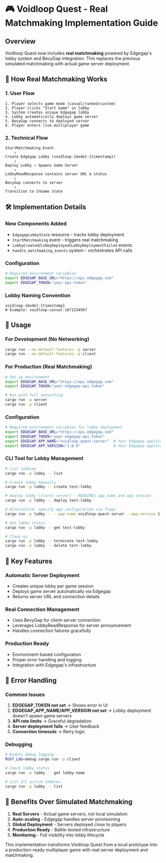 # 🎮 Voidloop Quest - Real Matchmaking Implementation Guide

## Overview

Voidloop Quest now includes **real matchmaking** powered by Edgegap's lobby system and BevyGap integration. This replaces the previous simulated matchmaking with actual game server deployment.

## 🔄 How Real Matchmaking Works

### 1. **User Flow**
```
1. Player selects game mode (casual/ranked/custom)
2. Player clicks "Start Game" in lobby
3. System creates unique Edgegap lobby 
4. Lobby automatically deploys game server
5. BevyGap connects to deployed server
6. Player enters live multiplayer game
```

### 2. **Technical Flow**
```
StartMatchmaking Event
    ↓
Create Edgegap Lobby (voidloop-{mode}-{timestamp})
    ↓
Deploy Lobby → Spawns Game Server
    ↓
LobbyReadResponse contains server URL & status
    ↓
BevyGap connects to server
    ↓
Transition to InGame state
```

## 🛠️ Implementation Details

### **New Components Added**
- `EdgegapLobbyState` resource - tracks lobby deployment
- `StartMatchmaking` event - triggers real matchmaking
- `LobbyCreated`/`LobbyDeployed`/`LobbyDeploymentFailed` events 
- `handle_matchmaking_events` system - orchestrates API calls

### **Configuration**
```bash
# Required environment variables
export EDGEGAP_BASE_URL="https://api.edgegap.com"
export EDGEGAP_TOKEN="your-api-token"
```

### **Lobby Naming Convention**
```
voidloop-{mode}-{timestamp}
# Example: voidloop-casual-1671234567
```

## 🚀 Usage

### **For Development (No Networking)**
```bash
cargo run --no-default-features -p server
cargo run --no-default-features -p client
```

### **For Production (Real Matchmaking)**
```bash
# Set up environment
export EDGEGAP_BASE_URL="https://api.edgegap.com"
export EDGEGAP_TOKEN="your-edgegap-api-token"

# Run with full networking
cargo run -p server
cargo run -p client
```

### **Configuration**
```bash
# Required environment variables for lobby deployment
export EDGEGAP_BASE_URL="https://api.edgegap.com"
export EDGEGAP_TOKEN="your-edgegap-api-token"
export EDGEGAP_APP_NAME="voidloop-quest-server"  # Your Edgegap application name
export EDGEGAP_APP_VERSION="1.0.0"               # Your Edgegap application version
```

### **CLI Tool for Lobby Management**
```bash
# List lobbies
cargo run -p lobby -- list

# Create lobby manually
cargo run -p lobby -- create test-lobby

# Deploy lobby (starts server) - REQUIRES app_name and app_version
cargo run -p lobby -- deploy test-lobby

# Alternative: specify app configuration via flags
cargo run -p lobby -- --app-name voidloop-quest-server --app-version 1.0.0 deploy test-lobby

# Get lobby status
cargo run -p lobby -- get test-lobby

# Clean up
cargo run -p lobby -- terminate test-lobby
cargo run -p lobby -- delete test-lobby
```

## 🎯 Key Features

### **Automatic Server Deployment**
- Creates unique lobby per game session
- Deploys game server automatically via Edgegap
- Returns server URL and connection details

### **Real Connection Management**
- Uses BevyGap for client-server connection
- Leverages LobbyReadResponse for server announcement
- Handles connection failures gracefully

### **Production Ready**
- Environment-based configuration
- Proper error handling and logging
- Integration with Edgegap's infrastructure

## 🔧 Error Handling

### **Common Issues**
1. **EDGEGAP_TOKEN not set** → Shows error in UI
2. **EDGEGAP_APP_NAME/APP_VERSION not set** → Lobby deployment doesn't spawn game servers
3. **API rate limits** → Graceful degradation 
4. **Server deployment fails** → User feedback
5. **Connection timeouts** → Retry logic

### **Debugging**
```bash
# Enable debug logging
RUST_LOG=debug cargo run -p client

# Check lobby status
cargo run -p lobby -- get lobby-name

# List all active lobbies
cargo run -p lobby -- list
```

## 🌟 Benefits Over Simulated Matchmaking

1. **Real Servers** - Actual game servers, not local simulation
2. **Auto-scaling** - Edgegap handles server provisioning
3. **Global Deployment** - Servers deployed close to players
4. **Production Ready** - Battle-tested infrastructure
5. **Monitoring** - Full visibility into lobby lifecycle

This implementation transforms Voidloop Quest from a local prototype into a production-ready multiplayer game with real server deployment and matchmaking.